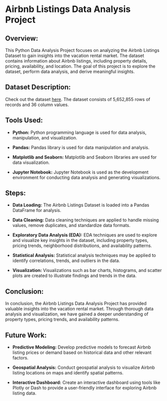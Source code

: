 
# Airbnb Listings Data Analysis Project

## Overview:

This Python Data Analysis Project focuses on analyzing the Airbnb Listings Dataset to gain insights into the vacation rental market. The dataset contains information about Airbnb listings, including property details, pricing, availability, and location. The goal of this project is to explore the dataset, perform data analysis, and derive meaningful insights.


## Dataset Description:

Check out the dataset [here](https://mavenanalytics.io/data-playground?search=airbnb). The dataset consists of 5,652,855 rows of records and 36 column values.

## Tools Used:

- **Python:** Python programming language is used for data analysis, manipulation, and visualization.

- **Pandas:** Pandas library is used for data manipulation and analysis.

- **Matplotlib and Seaborn:** Matplotlib and Seaborn libraries are used for data visualization.

- **Jupyter Notebook:** Jupyter Notebook is used as the development environment for conducting data analysis and generating visualizations.
## Steps:
- **Data Loading:** The Airbnb Listings Dataset is loaded into a Pandas DataFrame for analysis.

- **Data Cleaning:** Data cleaning techniques are applied to handle missing values, remove duplicates, and standardize data formats.

- **Exploratory Data Analysis (EDA):** EDA techniques are used to explore and visualize key insights in the dataset, including property types, pricing trends, neighborhood distributions, and availability patterns.

- **Statistical Analysis:** Statistical analysis techniques may be applied to identify correlations, trends, and outliers in the data.

- **Visualization:** Visualizations such as bar charts, histograms, and scatter plots are created to illustrate findings and trends in the data.
## Conclusion:

In conclusion, the Airbnb Listings Data Analysis Project has provided valuable insights into the vacation rental market. Through thorough data analysis and visualization, we have gained a deeper understanding of property types, pricing trends, and availability patterns. 
## Future Work:

- **Predictive Modeling:** Develop predictive models to forecast Airbnb listing prices or demand based on historical data and other relevant factors.

- **Geospatial Analysis:** Conduct geospatial analysis to visualize Airbnb listing locations on maps and identify spatial patterns.

- **Interactive Dashboard:** Create an interactive dashboard using tools like Plotly or Dash to provide a user-friendly interface for exploring Airbnb listing data.
